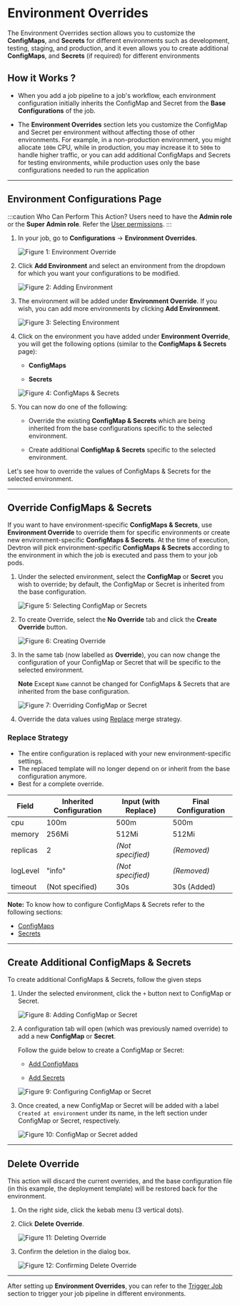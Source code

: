 # Environment Overrides

The Environment Overrides section allows you to customize the **ConfigMaps**, and **Secrets** for different environments such as development, testing, staging, and production, and it even allows you to create additional **ConfigMaps**, and **Secrets** (if required) for different environments

## How it Works ?

* When you add a job pipeline to a job's workflow, each environment configuration initially inherits the ConfigMap and Secret from the **Base Configurations** of the job.

* The **Environment Overrides** section lets you customize the ConfigMap and Secret per environment without affecting those of other environments. For example, in a non-production environment, you might allocate `100m` CPU, while in production, you may increase it to `500m` to handle higher traffic, or you can add additional ConfigMaps and Secrets for testing environments, while production uses only the base configurations needed to run the application

---

## Environment Configurations Page

:::caution Who Can Perform This Action?
Users need to have the **Admin role** or the **Super Admin role**.
Refer the [User permissions](../../global-configurations/authorization/user-access.md#roles-available-for-jobs).
:::

1. In your job, go to **Configurations** → **Environment Overrides**. 

    ![Figure 1: Environment Override](https://devtron-public-asset.s3.us-east-2.amazonaws.com/images/create-job/env-over.jpg)

2. Click **Add Environment** and select an environment from the dropdown for which you want your configurations to be modified.

    ![Figure 2: Adding Environment](https://devtron-public-asset.s3.us-east-2.amazonaws.com/images/create-job/env-over-select-env.jpg)

3. The environment will be added under **Environment Override**. If you wish, you can add more environments by clicking **Add Environment**.

    ![Figure 3: Selecting Environment](https://devtron-public-asset.s3.us-east-2.amazonaws.com/images/create-job/env-over-env-added.jpg)

4. Click on the environment you have added under **Environment Override**, you will get the following options (similar to the **ConfigMaps & Secrets** page):

    * **ConfigMaps**
    
    * **Secrets**

    ![Figure 4: ConfigMaps & Secrets](https://devtron-public-asset.s3.us-east-2.amazonaws.com/images/create-job/env-over-view.jpg)

5. You can now do one of the following:

    * Override the existing **ConfigMap & Secrets** which are being inherited from the base configurations specific to the selected environment.

    * Create additional **ConfigMap & Secrets** specific to the selected environment.

Let's see how to override the values of ConfigMaps & Secrets for the selected environment.

---

## Override ConfigMaps & Secrets

If you want to have environment-specific **ConfigMaps & Secrets**, use **Environment Override** to override them for specific environments or create new environment-specific **ConfigMaps & Secrets**. At the time of execution, Devtron will pick environment-specific **ConfigMaps & Secrets** according to the environment in which the job is executed and pass them to your job pods.

1. Under the selected environment, select the **ConfigMap** or **Secret** you wish to override; by default, the ConfigMap or Secret is inherited from the base configuration.

    ![Figure 5: Selecting ConfigMap or Secrets](https://devtron-public-asset.s3.us-east-2.amazonaws.com/images/create-job/env-over-select-config-secret.jpg)

2. To create Override, select the **No Override** tab and click the **Create Override** button.

    ![Figure 6: Creating Override](https://devtron-public-asset.s3.us-east-2.amazonaws.com/images/create-job/env-over-create-override.jpg)

3. In the same tab (now labelled as **Override**), you can now change the configuration of your ConfigMap or Secret that will be specific to the selected environment.

    **Note** Except `Name` cannot be changed for ConfigMaps & Secrets that are inherited from the base configuration.
 
    ![Figure 7: Overriding ConfigMap or Secret](https://devtron-public-asset.s3.us-east-2.amazonaws.com/images/create-job/env-over-config-override.jpg)

4. Override the data values using [Replace](#replace-strategy) merge strategy.

### Replace Strategy 

* The entire configuration is replaced with your new environment-specific settings.
* The replaced template will no longer depend on or inherit from the base configuration anymore.
* Best for a complete override.

| Field     | Inherited Configuration | Input (with Replace)    | Final Configuration |
|-----------|--------------------|------------------------------|---------------------|
| cpu       | 100m               | 500m                         | 500m                |
| memory    | 256Mi              | 512Mi                        | 512Mi               |
| replicas  | 2                  | *(Not specified)*            | *(Removed)*         |
| logLevel  | "info"             | *(Not specified)*            | *(Removed)*         |
| timeout   | (Not specified)    | 30s                          | 30s (Added)         |

**Note:** To know how to configure ConfigMaps & Secrets refer to the following sections: <ul><li>[ConfigMaps](./configmap-secret/configmap-job.md)</li> <li> [Secrets](./configmap-secret/secret-job.md)</li></ul>

---

## Create Additional ConfigMaps & Secrets
 
To create additional ConfigMaps & Secrets, follow the given steps

1. Under the selected environment, click the `+` button next to ConfigMap or Secret.

    ![Figure 8: Adding ConfigMap or Secret](https://devtron-public-asset.s3.us-east-2.amazonaws.com/images/create-job/env-over-add-config-secret.jpg)

2. A configuration tab will open (which was previously named override) to add a new **ConfigMap** or **Secret**. 

    Follow the guide below to create a ConfigMap or Secret:

    * [Add ConfigMaps](./configmap-secret/configmap-job.md)
 
    * [Add Secrets](./configmap-secret/secret-job.md)
 
    ![Figure 9: Configuring ConfigMap or Secret](https://devtron-public-asset.s3.us-east-2.amazonaws.com/images/create-job/env-over-add-view.jpg)

3. Once created, a new ConfigMap or Secret will be added with a label `Created at environment` under its name, in the left section under ConfigMap or Secret, respectively.

    ![Figure 10: ConfigMap or Secret added](https://devtron-public-asset.s3.us-east-2.amazonaws.com/images/create-job/env-over-new-added.jpg)

---

## Delete Override

This action will discard the current overrides, and the base configuration file (in this example, the deployment template) will be restored back for the environment. 

1. On the right side, click the kebab menu (3 vertical dots).

2. Click **Delete Override**.

    ![Figure 11: Deleting Override](https://devtron-public-asset.s3.us-east-2.amazonaws.com/images/create-job/env-over-delete.jpg)

3. Confirm the deletion in the dialog box.

    ![Figure 12: Confirming Delete Override](https://devtron-public-asset.s3.us-east-2.amazonaws.com/images/create-job/env-over-delete-dialog-box.jpg)

---

After setting up **Environment Overrides**, you can refer to the [Trigger Job](../triggering-job.md) section to trigger your job pipeline in different environments. 
